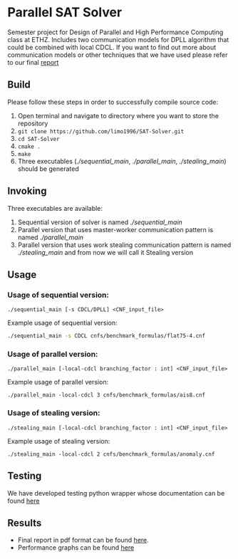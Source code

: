 # Parallel SAT Solver
Semester project for Design of Parallel and High Performance Computing class at ETHZ. Includes two communication models for DPLL algorithm that could be combined with local CDCL. If you want to find out more about communication models or other techniques that we have used please refer to our final [report](https://github.com/limo1996/SAT-Solver/blob/master/report/report.pdf)

## Build
Please follow these steps in order to successfully compile source code:
1. Open terminal and navigate to directory where you want to store the repository
2. ```git clone https://github.com/limo1996/SAT-Solver.git```
3. ```cd SAT-Solver```
4. ```cmake .```
5. ```make```
6. Three executables (*./sequential_main*, *./parallel_main*, *./stealing_main*) should be generated

## Invoking
Three executables are available: 
1. Sequential version of solver is named *./sequential_main*
2. Parallel version that uses master-worker communication pattern is named *./parallel_main*
3. Parallel version that uses work stealing communication pattern is named *./stealing_main* and from now we will call it Stealing version

## Usage
### Usage of sequential version:
```
./sequential_main [-s CDCL/DPLL] <CNF_input_file> 
```

Example usage of sequential version:
```bash
./sequential_main -s CDCL cnfs/benchmark_formulas/flat75-4.cnf
```

### Usage of parallel version:
```
./parallel_main [-local-cdcl branching_factor : int] <CNF_input_file>
```

Example usage of parallel version:
```
./parallel_main -local-cdcl 3 cnfs/benchmark_formulas/ais8.cnf
```
### Usage of stealing version:
```
./stealing_main [-local-cdcl branching_factor : int] <CNF_input_file>
```

Example usage of stealing version: 
```
./stealing_main -local-cdcl 2 cnfs/benchmark_formulas/anomaly.cnf
```

## Testing
We have developed testing python wrapper whose documentation can be found [here](https://github.com/limo1996/SAT-Solver/blob/master/python_wrapper/README.md)

## Results
  * Final report in pdf format can be found [here](https://github.com/limo1996/SAT-Solver/blob/master/report/report.pdf).
  * Performance graphs can be found [here](https://github.com/limo1996/SAT-Solver/tree/master/results)
